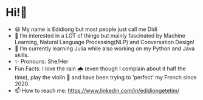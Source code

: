 # Hi!👋  

- 😃 My name is Edidiong but most people just call me Didi
- 👀 I’m interested in a LOT of things but mainly fascinated by Machine Learning, Natural Language Processing(NLP) and Conversation Design!
- 🌱 I’m currently learning Julia while also working on my Python and Java skills.
- ✨ Pronouns: She/Her
- Fun Facts: I love the rain 🌧️ (even though I complain about it half the time), play the violin 🎻 and have been trying to 'perfect' my French since 2020.
- 📫 How to reach me: https://www.linkedin.com/in/edidiongetetim/


<!---
edidiongetetim/edidiongetetim is a ✨ ⚡✨special ✨ repository because its `README.md` (this file) appears on your GitHub profile.
You can click the Preview link to take a look at your changes.
--->
